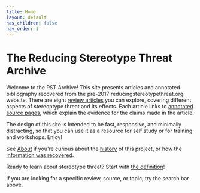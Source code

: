 ```yaml
---
title: Home
layout: default
has_children: false
nav_order: 1
---
```


# The Reducing Stereotype Threat Archive

Welcome to the RST Archive! This site presents articles and annotated bibliography recovered from the pre-2017 reducingstereotypethreat.org website. There are eight [review articles](reviews/) you can explore, covering different aspects of stereoptype threat and its effects. Each article links to [annotated source pages](sources/), which explain the evidence for the claims made in the article.

The design of this site is intended to be fast, responsive, and minimally distracting, so that you can use it as a resource for self study or for training and workshops. Enjoy!

See [About](about/) if you're curious about the [history](about/history/) of this project, or how the [information was recovered](https://github.com/garcias/rst-archive).

Ready to learn about stereotype threat? Start with [the definition](reviews/definition/)!

If you are looking for a specific review, source, or topic; try the search bar above.
